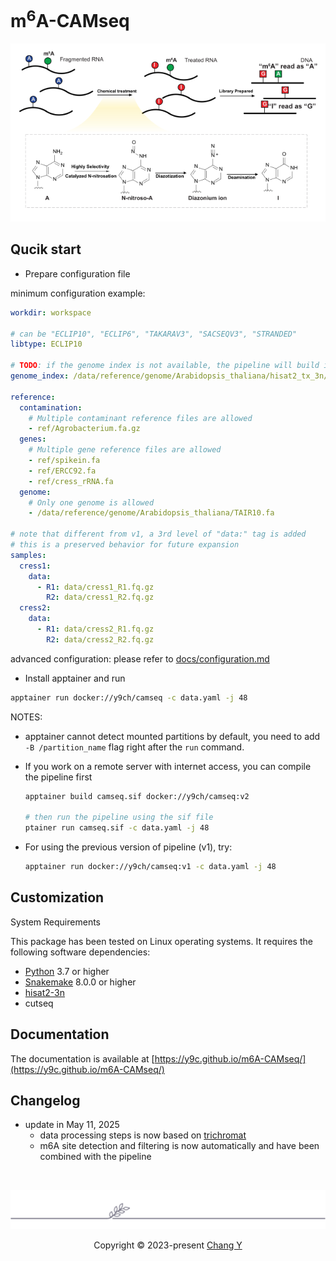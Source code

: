 # m<sup>6</sup>A-CAMseq

![diagram](./docs/diagram.svg)

## Qucik start

- Prepare configuration file

minimum configuration example:

```yaml
workdir: workspace

# can be "ECLIP10", "ECLIP6", "TAKARAV3", "SACSEQV3", "STRANDED"
libtype: ECLIP10

# TODO: if the genome index is not available, the pipeline will build it automatically
genome_index: /data/reference/genome/Arabidopsis_thaliana/hisat2_tx_3n/TAIR10.release57

reference:
  contamination:
    # Multiple contaminant reference files are allowed
    - ref/Agrobacterium.fa.gz
  genes:
    # Multiple gene reference files are allowed
    - ref/spikein.fa
    - ref/ERCC92.fa
    - ref/cress_rRNA.fa
  genome:
    # Only one genome is allowed
    - /data/reference/genome/Arabidopsis_thaliana/TAIR10.fa

# note that different from v1, a 3rd level of "data:" tag is added
# this is a preserved behavior for future expansion
samples:
  cress1:
    data:
      - R1: data/cress1_R1.fq.gz
        R2: data/cress1_R2.fq.gz
  cress2:
    data:
      - R1: data/cress2_R1.fq.gz
        R2: data/cress2_R2.fq.gz
```

advanced configuration: please refer to [docs/configuration.md](docs/configuration.md)

- Install apptainer and run

```bash
apptainer run docker://y9ch/camseq -c data.yaml -j 48
```

NOTES:

- apptainer cannot detect mounted partitions by default, you need to add `-B /partition_name` flag right after the `run` command.

- If you work on a remote server with internet access, you can compile the pipeline first

  ```bash
  apptainer build camseq.sif docker://y9ch/camseq:v2

  # then run the pipeline using the sif file
  ptainer run camseq.sif -c data.yaml -j 48
  ```

- For using the previous version of pipeline (v1), try:

  ```bash
  apptainer run docker://y9ch/camseq:v1 -c data.yaml -j 48
  ```

## Customization

System Requirements

This package has been tested on Linux operating systems. It requires the following software dependencies:

- [Python](https://www.python.org/downloads/) 3.7 or higher
- [Snakemake](https://snakemake.readthedocs.io/en/stable/getting_started/installation.html) 8.0.0 or higher
- [hisat2-3n](https://github.com/DaehwanKimLab/hisat2/tree/hisat-3n)
- cutseq

## Documentation

The documentation is available at [https://y9c.github.io/m6A-CAMseq/](https://y9c.github.io/m6A-CAMseq/)

## Changelog

- update in May 11, 2025
  - data processing steps is now based on [trichromat](https://github.com/y9c/trichromat)
  - m6A site detection and filtering is now automatically and have been combined with the pipeline

&nbsp;

<p align="center">
<img
  src="https://raw.githubusercontent.com/y9c/y9c/master/resource/footer_line.svg?sanitize=true"
/>
</p>
<p align="center">
Copyright &copy; 2023-present
<a href="https://github.com/y9c" target="_blank">Chang Y</a>
</p>
<p align="center">
